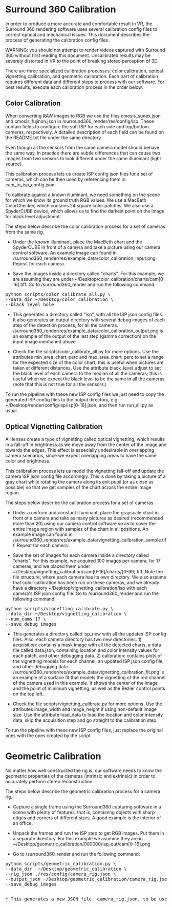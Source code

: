 # Surround 360 Calibration

In order to produce a more accurate and comfortable result in VR, the Surround 360 rendering software uses several calibration config files to correct optical and mechanical issues. This document describes the process of generating the calibration config files.

WARNING: you should not attempt to render videos captured with Surround 360 without first reading this document. Uncalibrated results may be severely distorted in VR to the point of breaking stereo perception of 3D.

There are three specialized calibration processes: color calibration, optical vignetting calibration, and geometric calibration. Each part of calibration requires different data and different steps to process with our software. For best results, execute each calibration process in the order below.

## Color Calibration

When converting RAW images to RGB we use the files cmosis_sunex.json and cmosis_fujinon.json in /surround360_render/res/config/isp. These contain fields to configure the soft ISP for each side and top/bottom cameras, respectively. A detailed description of each field can be found on the README.txt file under the same directory.

Even though all the sensors from the same camera model should behave the same way, in practice there are subtle differences that can cause two images from two sensors to look different under the same illuminant (light source).

This calibration process lets us create ISP config json files for a set of cameras, which can be then used by referencing them in cam_to_isp_config.json.

To calibrate against a known illuminant, we need something on the scene for which we know its ground truth RGB values. We use a MacBeth ColorChecker, which contains 24 square color patches. We also use a SpyderCUBE device, which allows us to find the darkest point on the image for black level adjustment.

The steps below describe the color calibration process for a set of cameras from the same rig.

* Under the known illuminant, place the MacBeth chart and the SpyderCUBE in front of a camera and take a picture using our camera control software. An example image can found in /surround360_render/res/example_data/color_calibration_input.png. Repeat for each camera.

* Save the images inside a directory called "charts". For this example, we are assuming they are under ~/Desktop/color_calibration/charts/cam[0-16].tiff. Go to /surround360_render and run the following command:
<pre>
python scripts/color_calibrate_all.py \
--data_dir ~/Desktop/color_calibration \
--black_level_hole
</pre>

* This generates a directory called "isp", with all the ISP json config files. It also generates an output directory with several debug images of each step of the detection process, for all the cameras. /surround360_render/res/example_data/color_calibration_output.png is an example of the output of the last step (gamma correction) on the input image mentioned above.

* Check the file scripts/color_calibrate_all.py for more options. Use the attributes min_area_chart_perc and max_area_chart_perc to set a range for the expected size of the color chart; this is useful when pictures are taken at different distances. Use the attribute black_level_adjust to set the black level of each camera to the median of all the cameras; this is useful when we expect the black level to be the same in all the cameras (note that this is not true for all the sensors.)

To run the pipeline with these new ISP config files we just need to copy the generated ISP config files to the output directory, e.g. ~/Desktop/render/config/isp/isp[0-16].json, and then run run_all.py as usual.

## Optical Vignetting Calibration

All lenses create a type of vignetting called optical vignetting, which results in a fall-off in brightness as we move away from the center of the image and towards the edges. This effect is especially undesirable in overlapping camera scenarios, since we expect overlapping areas to have the same color and brightness.

This calibration process lets us model the vignetting fall-off and update the camera ISP json config file accordingly. This is done by taking a picture of a gray chart while rotating the camera along its exit pupil (or as close as possible) so that we get samples of the chart across the entire image region.

The steps below describe the calibration process for a set of cameras.

* Under a uniform and constant illuminant, place the grayscale chart in front of a camera and take as many pictures as desired (recommended more than 20) using our camera control software so as to cover the entire image region with samples of the chart in all positions. An example image can found in /surround360_render/res/example_data/vignetting_calibration_sample.tiff. Repeat for each camera.

* Save the set of images for each camera inside a directory called "charts". For this example, we acquired 100 images per camera, for 17 cameras, and we placed them under ~/Desktop/vignetting_calibration/cam[0-16]/charts/[0-99].tiff. Note the file structure, where each camera has its own directory. We also assume that color calibration has been run on these cameras, and we already have a directory ~/Desktop/vignetting_calibration/isp with each camera's ISP json config file. Go to /surround360_render and run the following command:
<pre>
python scripts/vignetting_calibrate.py \
--data_dir ~/Desktop/vignetting_calibration \
--num_cams 17 \
--save_debug_images
</pre>

* This generates a directory called isp_new with all the updates ISP config files. Also, each camera directory has two new directories. 1) acquisition: contains a mask image with all the detected charts, a data file called data.json, containing location and color intensity values for each patch, and other debugging data. 2) calibration: contains plots of the vignetting models for each channel, an updated ISP json config file, and other debugging data. /surround360_render/res/example_data/vignetting_calibration_fit.png is an example of a surface fit that models the vignetting of the red channel of the camera used in this example. It shows the center of the image and the point of minimum vignetting, as well as the Bezier control points on the top left.

* Check the file scripts/vignetting_calibrate.py for more options. Use the attributes image_width and image_height if using non-default image size. Use the attribute load_data to load the location and color intensity data, skip the acquisition step and go straight to the calibration step.

To run the pipeline with these new ISP config files, just replace the original ones with the ones created by the script.

# Geometric Calibration

No matter how well constructed the rig is, our software needs to know the geometric properties of the cameras (intrinsic and extrinsic) in order to accurately perform stereo reconstruction.

The steps below describe the geometric calibration process for a camera rig.

* Capture a single frame using the Surround360 capturing software in a scene with plenty of features, that is, containing objects with sharp edges and corners of different sizes. A good example is the interior of an office.

* Unpack the frames and run the ISP step to get RGB images. Put them in a separate directory. For this example we asumme they are in ~/Desktop/geometric_calibration/000000/isp_out/cam[0-16].png

* Go to /surround360_render and run the following command:
<pre>
python scripts/geometric_calibration.py \
--data_dir  ~/Desktop/geometric_calibration \
--rig_json ./res/config/camera_rig.json \
--output_json ~/Desktop/geometric_calibration/camera_rig.json \
--save_debug_images
<pre>

* This generates a new JSON file, camera_rig.json, to be used when rendering by just copying it to the output directory, e.g. ~/Desktop/render/config/camera_rig.json. It also generates debug images under ~/Desktop/geometric_calibration showing the accuracy of the calibration process.
